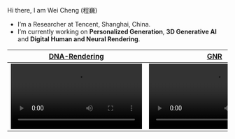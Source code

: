 Hi there, I am Wei Cheng (程巍)
- I’m a Researcher at Tencent, Shanghai, China.
- I’m currently working on **Personalized Generation**, **3D Generative AI** and **Digital Human and Neural Rendering**.


|                                                   [DNA-Rendering](https://github.com/DNA-Rendering/DNA-Rendering/)       |                                                   [GNR](https://github.com/generalizable-neural-performer/gnr)              |                                                       [MeshXL](https://github.com/OpenMeshLab/MeshXL)           | 
| :--------------------------------------------------------------------------------------------------------------: | :--------------------------------------------------------------------------------------------------------------: | :--------------------------------------------------------------------------------------------------------------: |
| <video src="https://github.com/DNA-Rendering/DNA-Rendering/assets/136057575/a6b3d561-38a1-4323-8c9a-ab4fa3e8f227" /> | <video src="https://github.com/generalizable-neural-performer/generalizable-neural-performer.github.io/blob/main/static/videos/GNR_demo.mp4" />      | <video src="https://github.com/user-attachments/assets/4f6cfa4f-498b-4511-8e84-d2cc3ecd12e7" /> |
<!-- [![Anurag's github stats](https://github-readme-stats.vercel.app/api?username=chenfengye)](https://github.com/anuraghazra/github-readme-stats) -->
<!--
**guochengqian/guochengqian** is a ✨ _special_ ✨ repository because its `README.md` (this file) appears on your GitHub profile.
